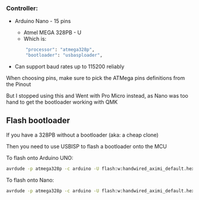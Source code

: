### Controller:

- Arduino Nano - 15 pins

  - Atmel MEGA 328PB - U
  - Which is:

  ```sh
      "processor": "atmega328p",
      "bootloader": "usbasploader",
  ```

- Can support baud rates up to 115200 reliably

When choosing pins, make sure to pick the ATMega pins definitions from the Pinout

But I stopped using this and Went with Pro Micro instead, as Nano was too hand to get the bootloader working with QMK

## Flash bootloader

If you have a 328PB without a bootloader (aka: a cheap clone)

Then you need to use USBISP to flash a bootloader onto the MCU

To flash onto Arduino UNO:

```sh
avrdude -p atmega328p -c arduino -U flash:w:handwired_aximi_default.hex:i -P /dev/ttyACM0
```

To flash onto Nano:

```sh
avrdude -p atmega328p -c arduino -U flash:w:handwired_aximi_default.hex:i -P /dev/ttyUSB0
```
